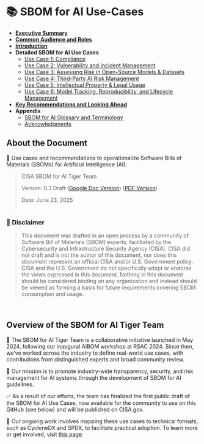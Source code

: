 # 📚 SBOM for AI Use-Cases

- [**Executive Summary**](SBOM-for-AI-Use-Cases/executive-summary.md)
- [**Common Audience and Roles**](SBOM-for-AI-Use-Cases/common-audience-and-roles.md)
- [**Introduction**](SBOM-for-AI-Use-Cases/introduction.md)
- **Detailed SBOM for AI Use Cases**
  - [Use Case 1: Compliance](SBOM-for-AI-Use-Cases/Detailed-SBOM-for-AI-Use-Cases/use-case-1-compliance.md)
  - [Use Case 2: Vulnerability and Incident Management](SBOM-for-AI-Use-Cases/Detailed-SBOM-for-AI-Use-Cases/use-case-2-vulnerability.md)
  - [Use Case 3: Assessing Risk in Open-Source Models & Datasets](SBOM-for-AI-Use-Cases/Detailed-SBOM-for-AI-Use-Cases/use-case-3-open-source-risk.md)
  - [Use Case 4: Third-Party AI Risk Management](SBOM-for-AI-Use-Cases/Detailed-SBOM-for-AI-Use-Cases/use-case-4-third-party-risk.md)
  - [Use Case 5: Intellectual Property & Legal Usage](SBOM-for-AI-Use-Cases/Detailed-SBOM-for-AI-Use-Cases/use-case-5-ip-legal.md)
  - [Use Case 6: Model Tracking, Reproducibility, and Lifecycle Management](SBOM-for-AI-Use-Cases/Detailed-SBOM-for-AI-Use-Cases/use-case-6-lifecycle.md)
- [**Key Recommendations and Looking Ahead**](SBOM-for-AI-Use-Cases/recommendations.md)
- **Appendix**
  - [SBOM for AI Glossary and Terminology](SBOM-for-AI-Use-Cases/glossary.md)
  - [Acknowledgments](SBOM-for-AI-Use-Cases/acknowledgments.md)

## About the Document
🧾 Use cases and recommendations to operationalize Software Bills of Materials (SBOMs) for Artificial Intelligence (AI).

>CISA SBOM for AI  Tiger Team
>
>Version: 0.3 Draft ([Google Doc Version](https://docs.google.com/document/d/1tQlPxKo9WVyu5XdF-GgxIw9p0iwgdyYD/edit?usp=sharing&ouid=110194678381965933391&rtpof=true&sd=true)) ([PDF Version](SBOM-for-AI-Use-Cases/SBOM_for_AI_Use_Cases_(FinalDraft_v0.3).pdf))
>
>Date: June 23, 2025
<br><br>

### 📝 Disclaimer

>This document was drafted in an open process by a community of Software Bill of Materials (SBOM) experts, facilitated by the Cybersecurity and Infrastructure Security Agency (CISA). CISA did not draft and is not the author of this document, nor does this document represent an official CISA and/or U.S. Government policy. CISA and the U.S. Government do not specifically adopt or endorse the views expressed in this document.
Nothing in this document should be considered binding on any organization and instead should be viewed as forming a basis for future requirements covering SBOM consumption and usage. 
<br>

## Overview of the SBOM for AI Tiger Team

🚀 The SBOM for AI Tiger Team is a collaborative initiative launched in May 2024, following our inaugural AIBOM workshop at RSAC 2024. Since then, we’ve worked across the industry to define real-world use cases, with contributions from distinguished experts and broad community review.

🎯 Our mission is to promote industry-wide transparency, security, and risk management for AI systems through the development of SBOM for AI guidelines.

✅ As a result of our efforts, the team has finalized the first public draft of the SBOM for AI Use Cases, now available for the community to use on this GitHub (see below) and will be published on CISA.gov.

🧩 Our ongoing work involves mapping these use cases to technical formats, such as CycloneDX and SPDX, to facilitate practical adoption. To learn more or get involved, visit [this page](get-involved.md).
<br><br>

